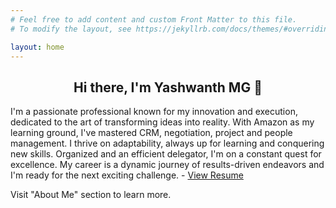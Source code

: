 ```yaml
---
# Feel free to add content and custom Front Matter to this file.
# To modify the layout, see https://jekyllrb.com/docs/themes/#overriding-theme-defaults

layout: home
---
```




<h2 align="center">
Hi there, I'm Yashwanth MG 👋
</h2>

I'm a passionate professional known for my innovation and execution, dedicated to the art of transforming ideas into reality. With Amazon as my learning ground, I've mastered CRM, negotiation, project and people management. I thrive on adaptability, always up for learning and conquering new skills. Organized and an efficient delegator, I'm on a constant quest for excellence. My career is a dynamic journey of results-driven endeavors and I'm ready for the next exciting challenge. - <a href="https://github.com/yashwanthmg/res2223/blob/0949b3f0f01ad1a4ec636a4329d9fa2068de9847/Main/Images/Yashwanth_Resume_Final_4.pdf" target="_blank" rel="noreferrer">View Resume</a>

Visit "About Me" section to learn more.
